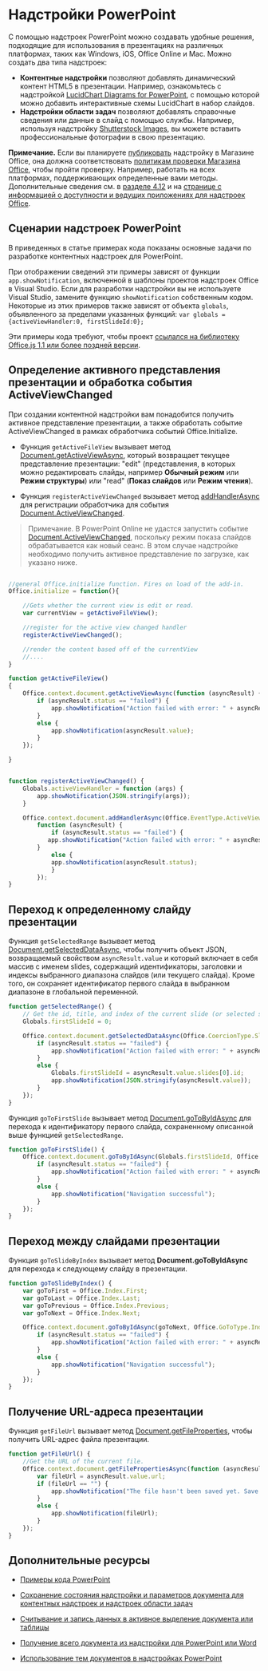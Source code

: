 # <a name="powerpoint-add-ins"></a>Надстройки PowerPoint

С помощью надстроек PowerPoint можно создавать удобные решения, подходящие для использования в презентациях на различных платформах, таких как Windows, iOS, Office Online и Mac. Можно создать два типа надстроек:

- **Контентные надстройки** позволяют добавлять динамический контент HTML5 в презентации. Например, ознакомьтесь с надстройкой [LucidChart Diagrams for PowerPoint](https://store.office.com/en-us/app.aspx?assetid=WA104380117&ui=en-US&rs=en-US&ad=US&clickedfilter=OfficeProductFilter%3APowerPoint&productgroup=PowerPoint&homprd=PowerPoint&sourcecorrid=950950b7-aa6c-4766-95fa-e75d37266c21&homappcat=Productivity&homapppos=3&homchv=2&appredirect=false), с помощью которой можно добавить интерактивные схемы LucidChart в набор слайдов.
- **Надстройки области задач** позволяют добавлять справочные сведения или данные в слайд с помощью службы. Например, используя надстройку [Shutterstock Images](https://store.office.com/en-us/app.aspx?assetid=WA104380169&ui=en-US&rs=en-US&ad=US&clickedfilter=OfficeProductFilter%3APowerPoint&productgroup=PowerPoint&homprd=PowerPoint&sourcecorrid=950950b7-aa6c-4766-95fa-e75d37266c21&homappcat=Editor%2527s%2BPicks&homapppos=0&homchv=1&appredirect=false), вы можете вставить профессиональные фотографии в свою презентацию. 

>
  **Примечание.** Если вы планируете [публиковать](../publish/publish.md) надстройку в Магазине Office, она должна соответствовать [политикам проверки Магазина Office](https://msdn.microsoft.com/en-us/library/jj220035.aspx), чтобы пройти проверку. Например, работать на всех платформах, поддерживающих определенные вами методы. Дополнительные сведения см. в [разделе 4.12](https://msdn.microsoft.com/en-us/library/jj220035.aspx#Anchor_3) и на [странице с информацией о доступности и ведущих приложениях для надстроек Office](https://dev.office.com/add-in-availability).

## <a name="powerpoint-add-in-scenarios"></a>Сценарии надстроек PowerPoint

В приведенных в статье примерах кода показаны основные задачи по разработке контентных надстроек для PowerPoint. 

При отображении сведений эти примеры зависят от функции `app.showNotification`, включенной в шаблоны проектов надстроек Office в Visual Studio. Если для разработки надстройки вы не используете Visual Studio, замените функцию `showNotification` собственным кодом. Некоторые из этих примеров также зависят от объекта `globals`, объявленного за пределами указанных функций: `var globals = {activeViewHandler:0, firstSlideId:0};`

Эти примеры кода требуют, чтобы проект [ссылался на библиотеку Office.js 1.1 или более поздней версии](../../docs/develop/referencing-the-javascript-api-for-office-library-from-its-cdn.md).


## <a name="detect-the-presentations-active-view-and-handle-the-activeviewchanged-event"></a>Определение активного представления презентации и обработка события ActiveViewChanged

При создании контентной надстройки вам понадобится получить активное представление презентации, а также обработать событие ActiveViewChanged в рамках обработчика событий Office.Initialize.


- Функция `getActiveFileView` вызывает метод [Document.getActiveViewAsync](http://dev.office.com/reference/add-ins/shared/document.getactiveviewasync), который возвращает текущее представление презентации: "edit" (представления, в которых можно редактировать слайды, например  **Обычный режим** или **Режим структуры**) или "read" (**Показ слайдов** или **Режим чтения**).


- Функция `registerActiveViewChanged` вызывает метод [addHandlerAsync](http://dev.office.com/reference/add-ins/shared/document.addhandlerasync) для регистрации обработчика для события [Document.ActiveViewChanged](http://dev.office.com/reference/add-ins/shared/document.activeviewchanged). 
> Примечание. В PowerPoint Online не удастся запустить событие [Document.ActiveViewChanged](http://dev.office.com/reference/add-ins/shared/document.activeviewchanged), поскольку режим показа слайдов обрабатывается как новый сеанс. В этом случае надстройке необходимо получить активное представление по загрузке, как указано ниже.



```js

//general Office.initialize function. Fires on load of the add-in.
Office.initialize = function(){

    //Gets whether the current view is edit or read.
    var currentView = getActiveFileView();

    //register for the active view changed handler
    registerActiveViewChanged();

    //render the content based off of the currentView
    //....
}

function getActiveFileView()
{
    Office.context.document.getActiveViewAsync(function (asyncResult) {
        if (asyncResult.status == "failed") {
            app.showNotification("Action failed with error: " + asyncResult.error.message);
        }
        else {
            app.showNotification(asyncResult.value);
        }
    });

}


function registerActiveViewChanged() {
    Globals.activeViewHandler = function (args) {
        app.showNotification(JSON.stringify(args));
    }

    Office.context.document.addHandlerAsync(Office.EventType.ActiveViewChanged, Globals.activeViewHandler, 
        function (asyncResult) {
            if (asyncResult.status == "failed") {
           app.showNotification("Action failed with error: " + asyncResult.error.message);
        }
            else {
            app.showNotification(asyncResult.status);
            }
        });
}
```
    

## <a name="navigate-to-a-particular-slide-in-the-presentation"></a>Переход к определенному слайду презентации

Функция `getSelectedRange` вызывает метод [Document.getSelectedDataAsync](http://dev.office.com/reference/add-ins/shared/document.getselecteddataasync), чтобы получить объект JSON, возвращаемый свойством  `asyncResult.value` и который включает в себя массив с именем slides, содержащий идентификаторы, заголовки и индексы выбранного диапазона слайдов (или текущего слайда). Кроме того, он сохраняет идентификатор первого слайда в выбранном диапазоне в глобальной переменной.


```js
function getSelectedRange() {
    // Get the id, title, and index of the current slide (or selected slides) and store the first slide id */
    Globals.firstSlideId = 0;

    Office.context.document.getSelectedDataAsync(Office.CoercionType.SlideRange, function (asyncResult) {
        if (asyncResult.status == "failed") {
            app.showNotification("Action failed with error: " + asyncResult.error.message);
        }
        else {
            Globals.firstSlideId = asyncResult.value.slides[0].id;
            app.showNotification(JSON.stringify(asyncResult.value));
        }
    });
}
```

Функция `goToFirstSlide` вызывает метод [Document.goToByIdAsync](http://dev.office.com/reference/add-ins/shared/document.gotobyidasync) для перехода к идентификатору первого слайда, сохраненному описанной выше функцией `getSelectedRange`.




```js
function goToFirstSlide() {
    Office.context.document.goToByIdAsync(Globals.firstSlideId, Office.GoToType.Slide, function (asyncResult) {
        if (asyncResult.status == "failed") {
            app.showNotification("Action failed with error: " + asyncResult.error.message);
        }
        else {
            app.showNotification("Navigation successful");
        }
    });
}
```


## <a name="navigate-between-slides-in-the-presentation"></a>Переход между слайдами презентации

Функция `goToSlideByIndex` вызывает метод **Document.goToByIdAsync** для перехода к следующему слайду в презентации.


```js
function goToSlideByIndex() {
    var goToFirst = Office.Index.First;
    var goToLast = Office.Index.Last;
    var goToPrevious = Office.Index.Previous;
    var goToNext = Office.Index.Next;

    Office.context.document.goToByIdAsync(goToNext, Office.GoToType.Index, function (asyncResult) {
        if (asyncResult.status == "failed") {
            app.showNotification("Action failed with error: " + asyncResult.error.message);
        }
        else {
            app.showNotification("Navigation successful");
        }
    });
}
```

## <a name="get-the-url-of-the-presentation"></a>Получение URL-адреса презентации

Функция `getFileUrl` вызывает метод [Document.getFileProperties](http://dev.office.com/reference/add-ins/shared/document.getfilepropertiesasync), чтобы получить URL-адрес файла презентации.


```js
function getFileUrl() {
    //Get the URL of the current file.
    Office.context.document.getFilePropertiesAsync(function (asyncResult) {
        var fileUrl = asyncResult.value.url;
        if (fileUrl == "") {
            app.showNotification("The file hasn't been saved yet. Save the file and try again");
        }
        else {
            app.showNotification(fileUrl);
        }
    });
}
```



## <a name="additional-resources"></a>Дополнительные ресурсы
- [Примеры кода PowerPoint](https://dev.office.com/code-samples#?filters=powerpoint)

- [Сохранение состояния надстройки и параметров документа для контентных надстроек и надстроек области задач](../../docs/develop/persisting-add-in-state-and-settings.md#how-to-save-add-in-state-and-settings-per-document-for-content-and-task-pane-add-ins)

- [Считывание и запись данных в активное выделение документа или таблицы](../../docs/develop/read-and-write-data-to-the-active-selection-in-a-document-or-spreadsheet.md)
    
- [Получение всего документа из надстройки для PowerPoint или Word](../../docs/develop/get-the-whole-document-from-an-add-in-for-powerpoint-or-word.md)
    
- [Использование тем документов в надстройках PowerPoint](../powerpoint/use-document-themes-in-your-powerpoint-add-ins.md)
    
